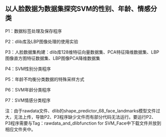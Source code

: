 ## 以人脸数据为数据集探究SVM的性别、年龄、情感分类

P1：数据标签处理及保存程序

P2：dlib库及LBP图像处理的使用实验

P3：人脸数据集构建：dlib库128维特征向量数据集、PCA特征降维数据集、LBP图像直方图特征数据集、LBP图像PCA降维数据集

P4：SVM性别分类程序

P5：年龄不均衡分类数据的特殊采样方式

P6：SVM年龄分类程序

P7：SVM情感分类程序

注：由于rawdata文件、dlib的shape_predictor_68_face_landmarks模型文件过大，无法上传，导致P2、P3程序缺少文件而有部分代码无法运行。要运行P2、P3程序需要与Tag：rawdata_and_dlibfunction for SVM_Face中下载文件并放到相应文件夹中。
